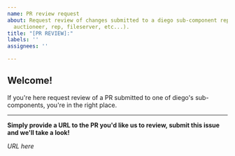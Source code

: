 ```yaml
---
name: PR review request
about: Request review of changes submitted to a diego sub-component repo (e.g. bbs,
  auctioneer, rep, fileserver, etc...).
title: "[PR REVIEW]:"
labels: ''
assignees: ''

---
```


## Welcome!
If you're here request review of a PR submitted to one of diego's sub-components, you're in the right place.
****************************************************************************************

**Simply provide a URL to the PR you'd like us to review, submit this issue and we'll take a look!**

*URL here*
